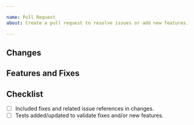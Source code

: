 ```yaml
---

name: Pull Request
about: Create a pull request to resolve issues or add new features.

---
```


## Changes

<!-- Provide a summary of changes.
- ...
- ...
-->

## Features and Fixes

<!--
Add any applicable references. 

- Fixes #<issue number>
- Relates to #<issue number>
-->

## Checklist

- [ ] Included fixes and related issue references in changes.
- [ ] Tests added/updated to validate fixes and/or new features.
